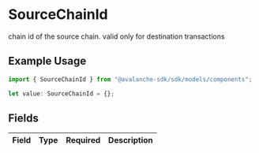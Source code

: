 # SourceChainId

chain id of the source chain. valid only for destination transactions

## Example Usage

```typescript
import { SourceChainId } from "@avalanche-sdk/sdk/models/components";

let value: SourceChainId = {};
```

## Fields

| Field       | Type        | Required    | Description |
| ----------- | ----------- | ----------- | ----------- |